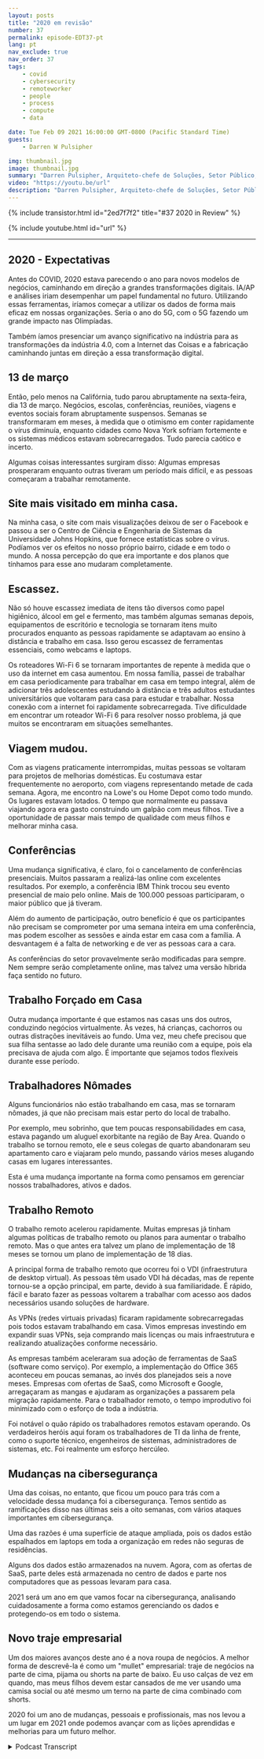 ```yaml
---
layout: posts
title: "2020 em revisão"
number: 37
permalink: episode-EDT37-pt
lang: pt
nav_exclude: true
nav_order: 37
tags:
    - covid
    - cybersecurity
    - remoteworker
    - people
    - process
    - compute
    - data

date: Tue Feb 09 2021 16:00:00 GMT-0800 (Pacific Standard Time)
guests:
    - Darren W Pulsipher

img: thumbnail.jpg
image: thumbnail.jpg
summary: "Darren Pulsipher, Arquiteto-chefe de Soluções, Setor Público, na Intel, reflete sobre a interrupção, mudanças e ajustes que a pandemia da COVID-19 trouxe em 2020."
video: "https://youtu.be/url"
description: "Darren Pulsipher, Arquiteto-chefe de Soluções, Setor Público, na Intel, reflete sobre a interrupção, mudanças e ajustes que a pandemia da COVID-19 trouxe em 2020."
---
```


<div>
{% include transistor.html id="2ed7f7f2" title="#37 2020 in Review" %}

{% include youtube.html id="url" %}
</div>

---

## 2020 - Expectativas

Antes do COVID, 2020 estava parecendo o ano para novos modelos de negócios, caminhando em direção a grandes transformações digitais. IA/AP e análises iriam desempenhar um papel fundamental no futuro. Utilizando essas ferramentas, iríamos começar a utilizar os dados de forma mais eficaz em nossas organizações. Seria o ano do 5G, com o 5G fazendo um grande impacto nas Olimpíadas.

Também íamos presenciar um avanço significativo na indústria para as transformações da indústria 4.0, com a Internet das Coisas e a fabricação caminhando juntas em direção a essa transformação digital.

## 13 de março

Então, pelo menos na Califórnia, tudo parou abruptamente na sexta-feira, dia 13 de março. Negócios, escolas, conferências, reuniões, viagens e eventos sociais foram abruptamente suspensos. Semanas se transformaram em meses, à medida que o otimismo em conter rapidamente o vírus diminuía, enquanto cidades como Nova York sofriam fortemente e os sistemas médicos estavam sobrecarregados. Tudo parecia caótico e incerto.

Algumas coisas interessantes surgiram disso: Algumas empresas prosperaram enquanto outras tiveram um período mais difícil, e as pessoas começaram a trabalhar remotamente.

## Site mais visitado em minha casa.

Na minha casa, o site com mais visualizações deixou de ser o Facebook e passou a ser o Centro de Ciência e Engenharia de Sistemas da Universidade Johns Hopkins, que fornece estatísticas sobre o vírus. Podíamos ver os efeitos no nosso próprio bairro, cidade e em todo o mundo. A nossa percepção do que era importante e dos planos que tínhamos para esse ano mudaram completamente.

## Escassez.

Não só houve escassez imediata de itens tão diversos como papel higiênico, álcool em gel e fermento, mas também algumas semanas depois, equipamentos de escritório e tecnologia se tornaram itens muito procurados enquanto as pessoas rapidamente se adaptavam ao ensino à distância e trabalho em casa. Isso gerou escassez de ferramentas essenciais, como webcams e laptops.

Os roteadores Wi-Fi 6 se tornaram importantes de repente à medida que o uso da internet em casa aumentou. Em nossa família, passei de trabalhar em casa periodicamente para trabalhar em casa em tempo integral, além de adicionar três adolescentes estudando à distância e três adultos estudantes universitários que voltaram para casa para estudar e trabalhar. Nossa conexão com a internet foi rapidamente sobrecarregada. Tive dificuldade em encontrar um roteador Wi-Fi 6 para resolver nosso problema, já que muitos se encontraram em situações semelhantes.

## Viagem mudou.

Com as viagens praticamente interrompidas, muitas pessoas se voltaram para projetos de melhorias domésticas. Eu costumava estar frequentemente no aeroporto, com viagens representando metade de cada semana. Agora, me encontro na Lowe's ou Home Depot como todo mundo. Os lugares estavam lotados. O tempo que normalmente eu passava viajando agora era gasto construindo um galpão com meus filhos. Tive a oportunidade de passar mais tempo de qualidade com meus filhos e melhorar minha casa.

## Conferências

Uma mudança significativa, é claro, foi o cancelamento de conferências presenciais. Muitos passaram a realizá-las online com excelentes resultados. Por exemplo, a conferência IBM Think trocou seu evento presencial de maio pelo online. Mais de 100.000 pessoas participaram, o maior público que já tiveram.

Além do aumento de participação, outro benefício é que os participantes não precisam se comprometer por uma semana inteira em uma conferência, mas podem escolher as sessões e ainda estar em casa com a família. A desvantagem é a falta de networking e de ver as pessoas cara a cara.

As conferências do setor provavelmente serão modificadas para sempre. Nem sempre serão completamente online, mas talvez uma versão híbrida faça sentido no futuro.

## Trabalho Forçado em Casa

Outra mudança importante é que estamos nas casas uns dos outros, conduzindo negócios virtualmente. Às vezes, há crianças, cachorros ou outras distrações inevitáveis ao fundo. Uma vez, meu chefe precisou que sua filha sentasse ao lado dele durante uma reunião com a equipe, pois ela precisava de ajuda com algo. É importante que sejamos todos flexíveis durante esse período.

## Trabalhadores Nômades

Alguns funcionários não estão trabalhando em casa, mas se tornaram nômades, já que não precisam mais estar perto do local de trabalho.

Por exemplo, meu sobrinho, que tem poucas responsabilidades em casa, estava pagando um aluguel exorbitante na região de Bay Area. Quando o trabalho se tornou remoto, ele e seus colegas de quarto abandonaram seu apartamento caro e viajaram pelo mundo, passando vários meses alugando casas em lugares interessantes.

Esta é uma mudança importante na forma como pensamos em gerenciar nossos trabalhadores, ativos e dados.

## Trabalho Remoto

O trabalho remoto acelerou rapidamente. Muitas empresas já tinham algumas políticas de trabalho remoto ou planos para aumentar o trabalho remoto. Mas o que antes era talvez um plano de implementação de 18 meses se tornou um plano de implementação de 18 dias.

A principal forma de trabalho remoto que ocorreu foi o VDI (infraestrutura de desktop virtual). As pessoas têm usado VDI há décadas, mas de repente tornou-se a opção principal, em parte, devido à sua familiaridade. É rápido, fácil e barato fazer as pessoas voltarem a trabalhar com acesso aos dados necessários usando soluções de hardware.

As VPNs (redes virtuais privadas) ficaram rapidamente sobrecarregadas pois todos estavam trabalhando em casa. Vimos empresas investindo em expandir suas VPNs, seja comprando mais licenças ou mais infraestrutura e realizando atualizações conforme necessário.

As empresas também aceleraram sua adoção de ferramentas de SaaS (software como serviço). Por exemplo, a implementação do Office 365 aconteceu em poucas semanas, ao invés dos planejados seis a nove meses. Empresas com ofertas de SaaS, como Microsoft e Google, arregaçaram as mangas e ajudaram as organizações a passarem pela migração rapidamente. Para o trabalhador remoto, o tempo improdutivo foi minimizado com o esforço de toda a indústria.

Foi notável o quão rápido os trabalhadores remotos estavam operando. Os verdadeiros heróis aqui foram os trabalhadores de TI da linha de frente, como o suporte técnico, engenheiros de sistemas, administradores de sistemas, etc. Foi realmente um esforço hercúleo.

## Mudanças na cibersegurança

Uma das coisas, no entanto, que ficou um pouco para trás com a velocidade dessa mudança foi a cibersegurança. Temos sentido as ramificações disso nas últimas seis a oito semanas, com vários ataques importantes em cibersegurança.

Uma das razões é uma superfície de ataque ampliada, pois os dados estão espalhados em laptops em toda a organização em redes não seguras de residências.

Alguns dos dados estão armazenados na nuvem. Agora, com as ofertas de SaaS, parte deles está armazenada no centro de dados e parte nos computadores que as pessoas levaram para casa.

2021 será um ano em que vamos focar na cibersegurança, analisando cuidadosamente a forma como estamos gerenciando os dados e protegendo-os em todo o sistema.

## Novo traje empresarial

Um dos maiores avanços deste ano é a nova roupa de negócios. A melhor forma de descrevê-la é como um "mullet" empresarial: traje de negócios na parte de cima, pijama ou shorts na parte de baixo. Eu uso calças de vez em quando, mas meus filhos devem estar cansados de me ver usando uma camisa social ou até mesmo um terno na parte de cima combinado com shorts.

2020 foi um ano de mudanças, pessoais e profissionais, mas nos levou a um lugar em 2021 onde podemos avançar com as lições aprendidas e melhorias para um futuro melhor.



<details>
<summary> Podcast Transcript </summary>

<p></p>

</details>
